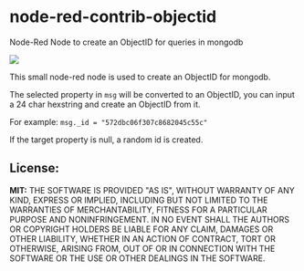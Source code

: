# node-red-contrib-objectid
Node-Red Node to create an ObjectID for queries in mongodb

<img src="https://github.com/Chris1234567899/node-red-contrib-objectid/blob/master/screenshots/screenshot1.PNG" />

This small node-red node is used to create an ObjectID for mongodb.

The selected property in `msg` will be converted to an ObjectID, you can input a 24 char hexstring and create an ObjectID from it.

For example: `msg._id = "572dbc06f307c8682045c55c"`

If the target property is null, a random id is created.

## License:
__MIT:__
THE SOFTWARE IS PROVIDED "AS IS", WITHOUT WARRANTY OF ANY KIND, EXPRESS OR IMPLIED, INCLUDING BUT NOT LIMITED TO THE WARRANTIES OF MERCHANTABILITY, FITNESS FOR A PARTICULAR PURPOSE AND NONINFRINGEMENT. IN NO EVENT SHALL THE AUTHORS OR COPYRIGHT HOLDERS BE LIABLE FOR ANY CLAIM, DAMAGES OR OTHER LIABILITY, WHETHER IN AN ACTION OF CONTRACT, TORT OR OTHERWISE, ARISING FROM, OUT OF OR IN CONNECTION WITH THE SOFTWARE OR THE USE OR OTHER DEALINGS IN THE SOFTWARE.

